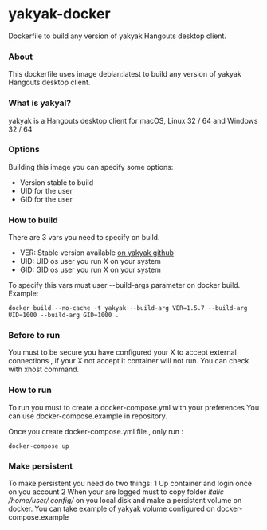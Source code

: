 # yakyak-docker
Dockerfile to build any version of yakyak Hangouts desktop client.

### About
This dockerfile uses image debian:latest to build any version of yakyak Hangouts desktop client.

### What is yakyal?
yakyak is a Hangouts desktop client for macOS, Linux 32 / 64 and Windows 32 / 64

### Options

Building this image you can specify some options:

* Version stable to build
* UID for the user
* GID for the user

### How to build
There are 3 vars you need to specify on build.

* VER: Stable version available [on yakyak github](https://github.com/yakyak/yakyak/releases)
* UID: UID os user you run X on your system
* GID: GID os user you run X on your system

To specify this vars must user --build-args parameter on docker build.
Example:
```
docker build --no-cache -t yakyak --build-arg VER=1.5.7 --build-arg UID=1000 --build-arg GID=1000 .
```
### Before to run

You must to be secure you have configured your X to accept external connections , if your X not accept it container will not run.
You can check with xhost command.

### How to run

To run you must to create a docker-compose.yml with your preferences 
You can use docker-compose.example in repository.

Once you create docker-compose.yml file , only run :

```
docker-compose up
```
### Make persistent

To make persistent you need do two things:
1 Up container and login once on you account 
2 When your are logged must to copy folder *italic /home/user/.config/* on you local disk and make a persistent volume on docker.
  You can take example of yakyak volume configured on docker-compose.example


